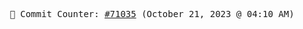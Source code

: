 <p align="center">
    <samp>
        📮 Commit Counter: <a href="https://github.com/Javascript-void0/Javascript-void0/commits/main">#71035</a> (October 21, 2023 @ 04:10 AM)
    </samp>
</p>